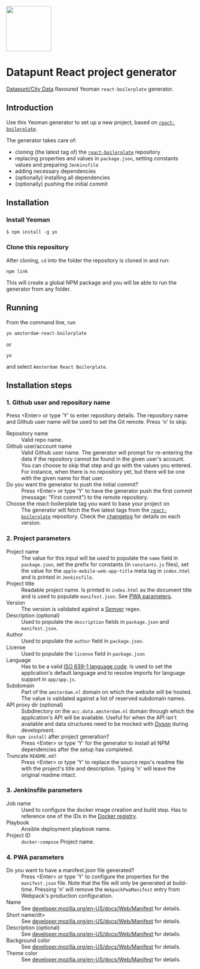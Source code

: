 <img src="https://avatars3.githubusercontent.com/u/14022058?s=200&amp;v=4" height="120" alt="" />

# Datapunt React project generator

<a href="https://www.amsterdam.nl/bestuur-organisatie/organisatie/dienstverlening/basisinformatie/basisinformatie/overbasisinformatie/distributie/city-data/">Datapunt/City Data</a> flavoured Yeoman `react-boilerplate` generator.

## Introduction

Use this Yeoman generator to set up a new project, based on <a href="https://github.com/react-boilerplate/react-boilerplate">`react-boilerplate`</a>.

The generator takes care of:
- cloning (the latest tag of) the <a href="https://github.com/react-boilerplate/react-boilerplate">`react-boilerplate`</a> repository
- replacing properties and values in `package.json`, setting constants values and preparing `Jenkinsfile`
- adding necessary dependencies
- (optionally) installing all dependencies
- (optionally) pushing the initial commit

## Installation

### Install Yeoman

```
$ npm install -g yo
```

### Clone this repository

After cloning, `cd` into the folder the repository is cloned in and run:

```
npm link
```

This will create a global NPM package and you will be able to run the generator from any folder.

## Running

From the command line, run

```
yo amsterdam-react-boilerplate
```

or

```
yo
```

and select `Amsterdam React Boilerplate`.

## Installation steps

### 1. Github user and repository name

Press &lt;Enter&gt; or type 'Y' to enter repository details. The repository name and Github user name will be used to set the Git remote.
Press 'n' to skip.

<dl>
  <dt>Repository name</dt>
  <dd>Valid repo name.</dd>

  <dt>Github user/account name</dt>
  <dd>
    Valid Github user name. The generator will prompt for re-entering the data if the repository cannot be found in the given user's account. You can choose to skip that step and go with the values you entered. For instance, when there is no repository yet, but there will be one with the given name for that user.
  </dd>

  <dt>Do you want the generator to push the initial commit?</dt>
  <dd>Press &lt;Enter&gt; or type 'Y' to have the generator push the first commit (message: "First commit") to the remote repository.</dd>

  <dt>Choose the react-boilerplate tag you want to base your project on</dt>
  <dd>The generator will fetch the five latest tags from the <a href="https://github.com/react-boilerplate/react-boilerplate"><code>react-boilerplate</code></a> repository. Check the <a href="https://github.com/react-boilerplate/react-boilerplate/blob/master/Changelog.md">changelog</a> for details on each version.</dd>
</dl>

### 2. Project parameters

<dl>
  <dt>Project name</dt>
  <dd>The value for this input will be used to populate the <code>name</code> field in <code>package.json</code>, set the prefix for constants (in <code>constants.js</code> files), set the value for the <code>apple-mobile-web-app-title</code> meta tag in <code>index.html</code> and is printed in <code>Jenkinsfile</code>.</dd>

  <dt>Project title</dt>
  <dd>Readable project name. Is printed in <code>index.html</code> as the document title and is used to populate <code>manifest.json</code>. See <a href="#PWA parameters">PWA parameters</a>.</dd>

  <dt>Version</dt>
  <dd>The version is validated against a <a href="https://semver.org/">Semver</a> regex.</dd>

  <dt>Description (optional)</dt>
  <dd>Used to populate the <code>description</code> fields in <code>package.json</code> and <code>manifest.json</code>.</dd>

  <dt>Author</dt>
  <dd>Used to populate the <code>author</code> field in <code>package.json</code>.</dd>

  <dt>License</dt>
  <dd>Used to populate the <code>license</code> field in <code>package.json</code></dd>

  <dt>Language</dt>
  <dd>Has to be a valid <a href="https://en.wikipedia.org/wiki/List_of_ISO_639-1_codes">ISO 639-1 language code</a>. Is used to set the application's default language and to resolve imports for language support in <code>app/app.js</code>.</dd>

  <dt>Subdomain</dt>
  <dd>Part of the <code>amsterdam.nl</code> domain on which the website will be hosted. The value is validated against a list of reserved subdomain names.</dd>

  <dt>API proxy dir (optional)</dt>
  <dd>Subdirectory on the <code>acc.data.amsterdam.nl</code> domain through which the application's API will be available. Useful for when the API isn't available and data structures need to be mocked with <a href="https://github.com/webpro/dyson">Dyson</a> during development.</dd>

  <dt>Run <code>npm install</code> after project generation?</dt>
  <dd>Press &lt;Enter&gt; or type 'Y' for the generator to install all NPM dependencies after the setup has completed.</dd>

  <dt>Truncate <code>README.md?</code></dt>
  <dd>Press &lt;Enter&gt; or type 'Y' to replace the source repo's readme file with the project's title and description. Typing 'n' will leave the original readme intact.</dd>
</dl>

### 3. Jenkinsfile parameters

<dl>
  <dt>Job name</dt>
  <dd>Used to configure the docker image creation and build step. Has to reference one of the IDs in the <a href="https://build.app.amsterdam.nl/repositories/">Docker registry</a>.</dd>

  <dt>Playbook</dt>
  <dd>Ansible deployment playbook name.</dd>

  <dt>Project ID</dt>
  <dd><code>docker-compose</code> Project name.</dd>
</dl>

### 4. PWA parameters

<dl>
  <dt>Do you want to have a manifest.json file generated?</dt>
  <dd>Press &lt;Enter&gt; or type 'Y' to configure the properties for the <code>manifest.json</code> file. Note that the file will only be generated at build-time.
  Pressing 'n' will remove the <code>WebpackPwaManifest</code> entry from Webpack's production configuration.</dd>

  <dt>Name</dt>
  <dd>See <a href="https://developer.mozilla.org/en-US/docs/Web/Manifest#name">developer.mozilla.org/en-US/docs/Web/Manifest</a> for details.</dd>

  <dt>Short name/dt>
  <dd>See <a href="https://developer.mozilla.org/en-US/docs/Web/Manifest#short_name">developer.mozilla.org/en-US/docs/Web/Manifest</a> for details.</dd>

  <dt>Description (optional)</dt>
  <dd>See <a href="https://developer.mozilla.org/en-US/docs/Web/Manifest#description">developer.mozilla.org/en-US/docs/Web/Manifest</a> for details.</dd>

  <dt>Background color</dt>
  <dd>See <a href="https://developer.mozilla.org/en-US/docs/Web/Manifest#background_color">developer.mozilla.org/en-US/docs/Web/Manifest</a> for details.</dd>

  <dt>Theme color</dt>
  <dd>See <a href="https://developer.mozilla.org/en-US/docs/Web/Manifest#theme_color">developer.mozilla.org/en-US/docs/Web/Manifest</a> for details.</dd>
</dl>
